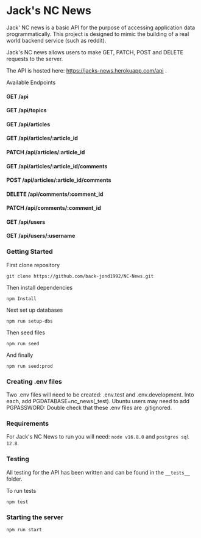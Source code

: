 # Jack's NC News

Jack' NC news is a basic API for the purpose of accessing application data programmatically. This project is designed to mimic the building of a real world backend service (such as reddit).

Jack's NC news allows users to make GET, PATCH, POST and DELETE requests to the server.

The API is hosted here: https://jacks-news.herokuapp.com/api .

Available Endpoints

#### GET /api

#### GET /api/topics

#### GET /api/articles

#### GET /api/articles/:article_id

#### PATCH /api/articles/:article_id

#### GET /api/articles/:article_id/comments

#### POST /api/articles/:article_id/comments

#### DELETE /api/comments/:comment_id

#### PATCH /api/comments/:comment_id

#### GET /api/users

#### GET /api/users/:username

### Getting Started

First clone repository

`git clone https://github.com/back-jond1992/NC-News.git`

Then install dependencies

`npm Install`

Next set up databases

`npm run setup-dbs`

Then seed files

`npm run seed`

And finally

`npm run seed:prod`

### Creating .env files

Two .env files will need to be created: .env.test and .env.development. Into each, add PGDATABASE=nc_news(\_test). Ubuntu users may need to add PGPASSWORD:<yourpasswordhere> Double check that these .env files are .gitignored.

### Requirements

For Jack's NC News to run you will need: `node v16.8.0` and `postgres sql 12.8`.

### Testing

All testing for the API has been written and can be found in the `__tests__` folder.

To run tests

`npm test`

### Starting the server

`npm run start`
